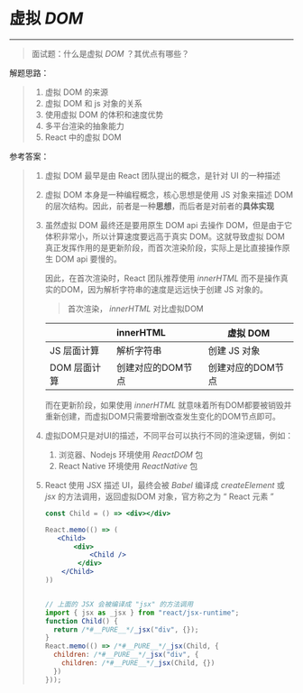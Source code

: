 # 虚拟 *DOM*

---



>  面试题：什么是虚拟 *DOM* ？其优点有哪些？



解题思路：

>1. 虚拟 DOM 的来源
>2. 虚拟 DOM 和 js 对象的关系
>3. 使用虚拟 DOM 的体积和速度优势
>4. 多平台渲染的抽象能力
>5. React 中的虚拟 DOM



参考答案：

> 1. 虚拟 DOM 最早是由 React 团队提出的概念，是针对 UI 的一种描述
>
> 2. 虚拟 DOM 本身是一种编程概念，核心思想是使用 JS 对象来描述 DOM 的层次结构。因此，前者是一种**思想**，而后者是对前者的**具体实现**
>
> 3. 虽然虚拟 DOM 最终还是要用原生 DOM api 去操作 DOM，但是由于它体积非常小，所以计算速度要远高于真实 DOM。这就导致虚拟 DOM 真正发挥作用的是更新阶段，而首次渲染阶段，实际上是比直接操作原生 DOM api 要慢的。
>
>    因此，在首次渲染时，React 团队推荐使用 *innerHTML* 而不是操作真实的DOM，因为解析字符串的速度是远远快于创建 JS 对象的。
>
>    > 首次渲染， *innerHTML* 对比虚拟DOM
>
>    |              | innerHTML         | 虚拟 DOM          |
>    | :----------- | :---------------- | ----------------- |
>    | JS 层面计算  | 解析字符串        | 创建 JS 对象      |
>    | DOM 层面计算 | 创建对应的DOM节点 | 创建对应的DOM节点 |
>
>    而在更新阶段，如果使用 *innerHTML* 就意味着所有DOM都要被销毁并重新创建，而虚拟DOM只需要增删改查发生变化的DOM节点即可。
>
> 4. 虚拟DOM只是对UI的描述，不同平台可以执行不同的渲染逻辑，例如：
>
>    1. 浏览器、Nodejs 环境使用 *ReactDOM* 包
>    2. React Native 环境使用 *ReactNative* 包
>
> 5. React 使用 JSX 描述 UI，最终会被 *Babel* 编译成 *createElement* 或 *jsx* 的方法调用，返回虚拟DOM 对象，官方称之为 “ React 元素 ” 
>
>    ```jsx
>    const Child = () => <div></div>
>    
>    React.memo(() => (
>    	<Child>
>        	<div>
>            	<Child />
>            </div>
>        </Child>
>    ))
>    
>    
>    // 上面的 JSX 会被编译成 "jsx" 的方法调用
>    import { jsx as _jsx } from "react/jsx-runtime";
>    function Child() {
>      return /*#__PURE__*/_jsx("div", {});
>    }
>    React.memo(() => /*#__PURE__*/_jsx(Child, {
>      children: /*#__PURE__*/_jsx("div", {
>        children: /*#__PURE__*/_jsx(Child, {})
>      })
>    }));
>    ```

